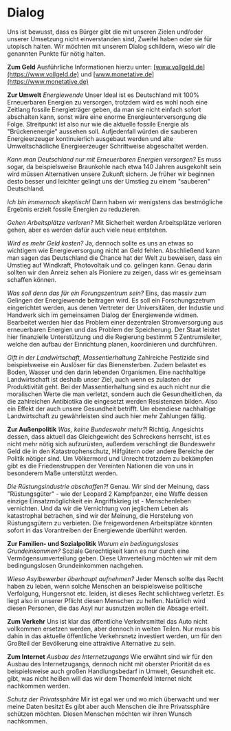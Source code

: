# Dialog


Uns ist bewusst, dass es Bürger gibt die mit unseren Zielen und/oder unserer Umsetzung nicht einverstanden sind, Zweifel haben oder sie für utopisch halten. Wir möchten mit unserem Dialog schildern, wieso wir die genannten Punkte für nötig halten. 

__Zum Geld__ 
Ausführliche Informationen hierzu unter: 
[www.vollgeld.de](https://www.vollgeld.de) und [www.monetative.de](https://www.monetative.de)

__Zur Umwelt__
*Energiewende* 
Unser Ideal ist es Deutschland mit 100% Erneuerbaren Energien zu versorgen, trotzdem wird es wohl noch eine Zeitlang fossile Energieträger geben, da man sie nicht einfach sofort abschalten kann, sonst wäre eine enorme Energieunterversorgung die Folge. Streitpunkt ist also nur wie die aktuelle fossile Energie als "Brückenenergie" aussehen soll. Aufjedenfall würden die sauberen Energieerzeuger kontinuierlich ausgebaut werden und alte Umweltschädliche Energieerzeuger Schrittweise abgeschaltet werden. 

*Kann man Deutschland nur mit Erneuerbaren Energien versorgen?* 
Es muss sogar, da beispielsweise Braunkohle nach etwa 140 Jahren ausgekohlt sein wird müssen Alternativen unsere Zukunft sichern. Je früher wir beginnen desto besser und leichter gelingt uns der Umstieg zu einem "sauberen" Deutschland. 

*Ich bin immernoch skeptisch!* 
Dann haben wir wenigstens das bestmögliche Ergebnis erzielt fossile Energien zu reduzieren. 

*Gehen Arbeitsplätze verloren?* 
Mit Sicherheit werden Arbeitsplätze verloren gehen, aber es werden dafür auch viele neue entstehen. 

*Wird es mehr Geld kosten?* 
Ja, dennoch sollte es uns an etwas so wichtigem wie Energieversorgung nicht an Geld fehlen. 
Abschließend kann man sagen das Deutschland die Chance hat der Welt zu beweisen, dass ein Umstieg auf Windkraft, Photovoltaik und co. gelingen kann. Genau darin sollten wir den Anreiz sehen als Pioniere zu zeigen, dass wir es gemeinsam schaffen können. 

*Was soll denn das für ein Forungszentrum sein?* 
Eins, das massiv zum Gelingen der Energiewende beitragen wird. Es soll ein Forschungszetrum eingerichtet werden, aus denen Vertreter der Universitäten, der Industie und Handwerk sich im gemeinsamen Dialog der Energiewende widmen. Bearbeitet werden hier das Problem einer dezentralen Stromversorgung aus erneuerbaren Energien und das Problem der Speicherung. Der Staat leistet hier finanzielle Unterstützung und die Regierung bestimmt 5 Zentrumsleiter, welche den aufbau der Einrichtung planen, koordinieren und durchführen. 

*Gift in der Landwirtschaft, Massentierhaltung*
Zahlreiche Pestizide sind beispielsweise ein Auslöser für das Bienensterben. Zudem belastet es Boden, Wasser und den darin lebenden Organismen. Eine nachhaltige Landwirtschaft ist deshalb unser Ziel, auch wenn es zulasten der Produktivität geht. Bei der Massentierhaltung sind es auch nicht nur die moralischen Werte die man verletzt, sondern auch die Gesundheitlichen, da die zahlreichen Antibiotika die eingesetzt werden Resistenzen bilden. Also ein Effekt der auch unsere Gesundheit betrifft. Um ebendiese nachhaltige Landwirtschaft zu gewährleisten sind auch hier mehr Zahlungen fällig. 

__Zur Außenpolitik__ 
*Was, keine Bundeswehr mehr?!* 
Richtig. Angesichts dessen, dass aktuell das Gleichgewicht des Schreckens herrscht, ist es nicht mehr nötig sich aufzurüsten, außerdem verschlingt die Bundeswehr Geld die in den Katastrophenschutz, Hilfgütern oder andere Bereiche der Politik nötiger sind. Um Völkermord und Unrecht trotzdem zu bekämpfen gibt es die Friedenstruppen der Vereinten Nationen die von uns in besonderem Maße unterstützt werden. 

*Die Rüstungsindustrie abschaffen?!* 
Genau. Wir sind der Meinung, dass "Rüstungsgüter" - wie der Leopard 2 Kampfpanzer, eine Waffe dessen einzige Einsatzmöglichkeit ein Angriffskrieg ist - Menschenleben vernichten. Und da wir die Vernichtung von jeglichem Leben als katastrophal betrachen, sind wir der Meinung, die Herstelung von Rüstungsgütern zu verbieten. Die freigewordenen Arbeitsplätze könnten sofort in das Vorantreiben der Energiewende überführt werden. 

__Zur Familien- und Sozialpolitik__ 
*Warum ein bedingungsloses Grundeinkommen?* 
Soziale Gerechtigkeit kann es nur durch eine Vermögensumverteilung geben. Diese Umverteilung möchten wir mit dem bedingungslosen Grundeinkommen nachgehen. 

*Wieso Asylbewerber überhaupt aufnehmen?* 
Jeder Mensch sollte das Recht haben zu leben, wenn solche Menschen an beispielsweise politische Verfolgung, Hungersnot etc. leiden, ist dieses Recht schlichtweg verletzt. Es liegt also in unserer Pflicht diesen Menschen zu helfen. Natürlich wird diesen Personen, die das Asyl nur ausnutzen wollen die Absage erteilt. 

__Zum Verkehr__ 
Uns ist klar das öffentliche Verkehrsmittel das Auto nicht vollkommen ersetzen werden, aber dennoch in weiten Teilen. Nur muss bis dahin in das aktuelle öffentliche Verkehrsnetz investiert werden, um für den Großteil der Bevölkerung eine attraktive Alternative zu sein. 

__Zum Internet__
*Ausbau des Internetzugangs* 
Wie erwähnt sind wir für den Ausbau des Internetzugangs, dennoch nicht mit oberster Priorität da es beispielsweise auch großen Handlungsbedarf in Umwelt, Gesundheit etc. gibt, was nicht heißen will das wir dem Themenfeld Internet nicht nachkommen werden. 

*Schutz der Privatssphäre* 
Mir ist egal wer und wo mich überwacht und wer meine Daten besitzt 
Es gibt aber auch Menschen die ihre Privatssphäre schützen möchten. Diesen Menschen möchten wir ihren Wunsch nachkommen.